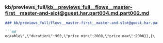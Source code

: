 ### kb/previews_full/kb__previews_full__flows__master-first__master-and-slot@guest.har.part034.md.part002.md

```md
### kb/previews_full/flows__master-first__master-and-slot@guest.har.part034.md (part 002)

```md
ookable\",\"duration\":900,\"price_min\":2000,\"price_max\":2000}},{\
```

```

```
